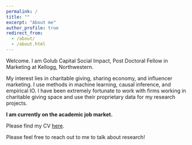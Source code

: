```yaml
---
permalink: /
title: ""
excerpt: "About me"
author_profile: true
redirect_from: 
  - /about/
  - /about.html
---
```


Welcome. I am Golub Capital Social Impact, Post Doctoral Fellow in Marketing at Kellogg, Northwestern. 

My interest lies in charitable giving, sharing economy, and influencer marketing. I use methods in machine learning, causal inference, and empirical IO. 
I have been extremely fortunate to work with firms working in charitable giving space and use their proprietary data for my research projects.

**I am currently on the academic job market.**

Please find my CV [here](http://docs.google.com/gview?url=https://raw.githubusercontent.com/abhirish/abhirish.github.io/master/_pages/CV.pdf). 

Please feel free to reach out to me to talk about research! 

